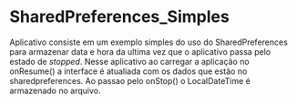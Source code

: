 # SharedPreferences_Simples

Aplicativo consiste em um exemplo simples do uso do SharedPreferences para armazenar data e hora da ultima vez que o aplicativo passa pelo estado de _stopped_. Nesse aplicativo ao carregar a aplicação no onResume() a interface é atualiada com os dados que estão no sharedpreferences. Ao passao pelo onStop() o LocalDateTime é armazenado no arquivo.
